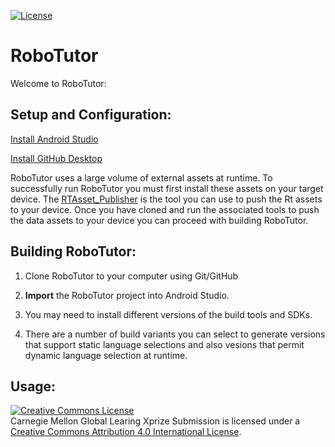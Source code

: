 
[![License](https://img.shields.io/badge/License-Apache%202.0-blue.svg)](https://opensource.org/licenses/Apache-2.0)

# **RoboTutor**

Welcome to RoboTutor:

## **Setup and Configuration:**

[Install Android Studio](http://developer.android.com/sdk/index.html)<br>

[Install GitHub Desktop](https://desktop.github.com/)<br>

RoboTutor uses a large volume of external assets at runtime.  To successfully run RoboTutor you must first install these assets on your target device.  The [RTAsset_Publisher](https://github.com/synaptek/RTAsset_Publisher) is the tool you can use to push the Rt assets to your device.  Once you have cloned and run the associated tools to push the data assets to your device you can proceed with building RoboTutor.


## **Building RoboTutor:**

1. Clone RoboTutor to your computer using Git/GitHub

2. **Import** the RoboTutor project into Android Studio.

3. You may need to install different versions of the build tools and SDKs.

4. There are a number of build variants you can select to generate versions that support static language selections and also vesions that permit dynamic language selection at runtime.



## **Usage:**


<a rel="license" href="http://creativecommons.org/licenses/by/4.0/"><img alt="Creative Commons License" style="border-width:0" src="https://i.creativecommons.org/l/by/4.0/88x31.png" /></a><br />Carnegie Mellon Global Learing Xprize Submission</span> is licensed under a <a rel="license" href="http://creativecommons.org/licenses/by/4.0/">Creative Commons Attribution 4.0 International License</a>.

